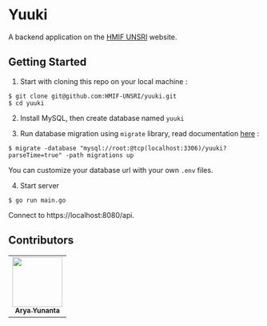 # Yuuki

A backend application on the [HMIF UNSRI](hmifunsri.org) website.

## Getting Started

1. Start with cloning this repo on your local machine :

```
$ git clone git@github.com:HMIF-UNSRI/yuuki.git
$ cd yuuki
```

2. Install MySQL, then create database named `yuuki`

3. Run database migration using `migrate` library, read
   documentation [here](https://github.com/golang-migrate/migrate) :

```
$ migrate -database "mysql://root:@tcp(localhost:3306)/yuuki?parseTime=true" -path migrations up
```

You can customize your database url with your own `.env` files.

4. Start server

```
$ go run main.go
```

Connect to https://localhost:8080/api.

## Contributors

<table>
    <tr>
        <td align="center"><a href="https://www.linkedin.com/in/arya-yunanta-255424174/"><img src="https://avatars.githubusercontent.com/u/77351340?v=4?s=100" width="100px;" alt=""/><br /><sub><b>Arya Yunanta</b></sub></a></td>
    </tr>
</table>